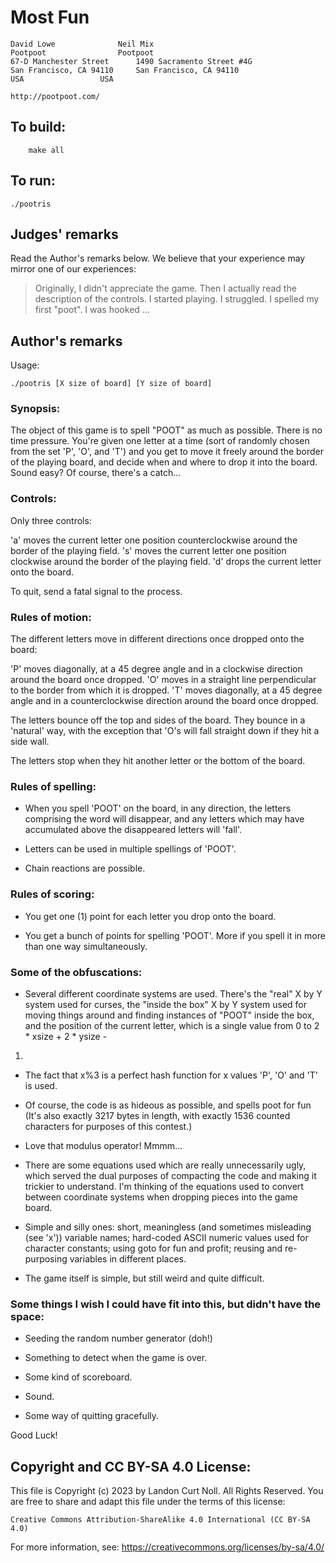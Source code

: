 # Most Fun

    David Lowe				Neil Mix
    Pootpoot				Pootpoot
    67-D Manchester Street		1490 Sacramento Street #4G
    San Francisco, CA 94110		San Francisco, CA 94110
    USA					USA

    http://pootpoot.com/

## To build:

        make all

## To run:

	./pootris

## Judges' remarks

Read the Author's remarks below.  We believe that your experience may
mirror one of our experiences:

> Originally, I didn't appreciate the game.  Then I actually read the
> description of the controls.  I started playing.  I struggled.
> I spelled my first "poot".  I was hooked ...

## Author's remarks

Usage:

	./pootris [X size of board] [Y size of board]

### Synopsis:

The object of this game is to spell "POOT" as much as possible.  There
is no time pressure.  You're given one letter at a time (sort of randomly
chosen from the set 'P', 'O', and 'T') and you get to move it freely
around the border of the playing board, and decide when and where to drop
it into the board.  Sound easy?  Of course, there's a catch...

### Controls:

     
Only three controls:

'a' moves the current letter one position counterclockwise around
    the border of the playing field.
's' moves the current letter one position clockwise around the border
    of the playing field.
'd' drops the current letter onto the board.

To quit, send a fatal signal to the process.

### Rules of motion:

The different letters move in different directions once dropped onto the board:

'P' moves diagonally, at a 45 degree angle and in a clockwise direction around
the board once dropped.
'O' moves in a straight line perpendicular to the border from which it is
dropped.
'T' moves diagonally, at a 45 degree angle and in a counterclockwise direction
around the board once dropped.

The letters bounce off the top and sides of the board.  They bounce in a
'natural' way, with the exception that 'O's will fall straight down if they hit
a side wall.

The letters stop when they hit another letter or the bottom of the board.

### Rules of spelling:

- When you spell 'POOT' on the board, in any direction, the letters comprising
the word will disappear, and any letters which may have accumulated above the
disappeared letters will 'fall'.

- Letters can be used in multiple spellings of 'POOT'.

- Chain reactions are possible.

### Rules of scoring:

- You get one (1) point for each letter you drop onto the board.

- You get a bunch of points for spelling 'POOT'.  More if you spell it in more
than one way simultaneously.


### Some of the obfuscations:

- Several different coordinate systems are used.  There's the "real" X by Y
system used for curses, the "inside the box" X by Y system used for moving
things around and finding instances of "POOT" inside the box, and the position
of the current letter, which is a single value from 0 to 2 * xsize + 2 * ysize -
1.

- The fact that x%3 is a perfect hash function for x values 'P', 'O' and 'T' is
used.

- Of course, the code is as hideous as possible, and spells poot for fun (It's
also exactly 3217 bytes in length, with exactly 1536 counted characters for
purposes of this contest.)

- Love that modulus operator!  Mmmm...

- There are some equations used which are really unnecessarily ugly, which
served the dual purposes of compacting the code and making it trickier to
understand.  I'm thinking of the equations used to convert between coordinate
systems when dropping pieces into the game board.

- Simple and silly ones: short, meaningless (and sometimes misleading (see 'x'))
variable names; hard-coded ASCII numeric values used for character constants;
using goto for fun and profit; reusing and re-purposing variables in different
places.

- The game itself is simple, but still weird and quite difficult.

### Some things I wish I could have fit into this, but didn't have the space:

- Seeding the random number generator (doh!)

- Something to detect when the game is over.

- Some kind of scoreboard.

- Sound.

- Some way of quitting gracefully.


Good Luck!

## Copyright and CC BY-SA 4.0 License:

This file is Copyright (c) 2023 by Landon Curt Noll.  All Rights Reserved.
You are free to share and adapt this file under the terms of this license:

    Creative Commons Attribution-ShareAlike 4.0 International (CC BY-SA 4.0)

For more information, see: https://creativecommons.org/licenses/by-sa/4.0/

